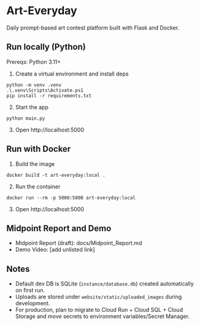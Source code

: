 # Art-Everyday

Daily prompt-based art contest platform built with Flask and Docker.

## Run locally (Python)

Prereqs: Python 3.11+

1. Create a virtual environment and install deps
```
python -m venv .venv
.\.venv\Scripts\Activate.ps1
pip install -r requirements.txt
```
2. Start the app
```
python main.py
```
3. Open http://localhost:5000

## Run with Docker

1. Build the image
```
docker build -t art-everyday:local .
```
2. Run the container
```
docker run --rm -p 5000:5000 art-everyday:local
```
3. Open http://localhost:5000

## Midpoint Report and Demo

- Midpoint Report (draft): docs/Midpoint_Report.md
- Demo Video: [add unlisted link]

## Notes

- Default dev DB is SQLite (`instance/database.db`) created automatically on first run.
- Uploads are stored under `website/static/uploaded_images` during development.
- For production, plan to migrate to Cloud Run + Cloud SQL + Cloud Storage and move secrets to environment variables/Secret Manager.
